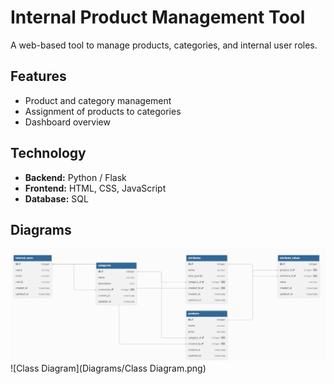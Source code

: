 # Internal Product Management Tool

A web-based tool to manage products, categories, and internal user roles.

## Features
- Product and category management
- Assignment of products to categories
- Dashboard overview

## Technology
- **Backend:** Python / Flask  
- **Frontend:** HTML, CSS, JavaScript  
- **Database:** SQL  


## Diagrams
![ERD Diagram](Diagrams/ERD.png)
![Class Diagram](Diagrams/Class Diagram.png)



